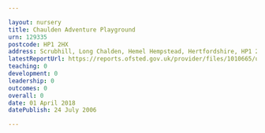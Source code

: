 ```yaml
---

layout: nursery
title: Chaulden Adventure Playground
urn: 129335
postcode: HP1 2HX
address: Scrubhill, Long Chalden, Hemel Hempstead, Hertfordshire, HP1 2HX
latestReportUrl: https://reports.ofsted.gov.uk/provider/files/1010665/urn/129335.pdf
teaching: 0
development: 0
leadership: 0
outcomes: 0
overall: 0
date: 01 April 2018 
datePublish: 24 July 2006

---
```

